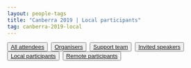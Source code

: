 ```yaml
---
layout: people-tags
title: "Canberra 2019 | Local participants"
tag: canberra-2019-local
---
```

<button class="button"><a class="linkbutton" href="/tag/canberra-2019-people">
  All attendees
</a></button>&nbsp;
<button class="button"><a class="linkbutton" href="/tag/canberra-2019-organiser">
  Organisers
</a></button>&nbsp;
<button class="button"><a class="linkbutton" href="/tag/canberra-2019-support">
  Support team
</a></button>&nbsp;
<button class="button"><a class="linkbutton" href="/tag/canberra-2019-speaker">
  Invited speakers
</a></button>&nbsp;
<button class="button"><a class="linkbutton" href="/tag/canberra-2019-local">
  Local participants
</a></button>&nbsp;
<button class="button"><a class="linkbutton" href="/tag/canberra-2019-remote">
  Remote participants
</a></button>